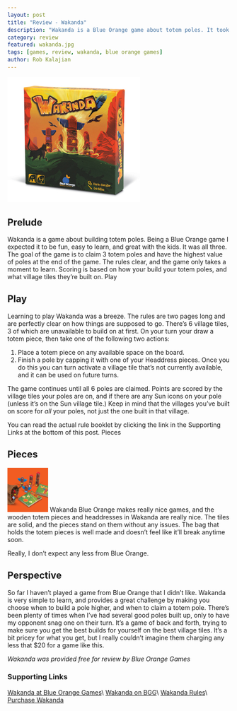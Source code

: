 ```yaml
---
layout: post
title: "Review - Wakanda"
description: "Wakanda is a Blue Orange game about totem poles. It took a bit to get used to, but was pretty fun."
category: review
featured: wakanda.jpg
tags: [games, review, wakanda, blue orange games]
author: Rob Kalajian
---
```


<img src="/images/wakanda/wakanda.jpg" alt="Wakanda" width="300" class="float-right" />

<h2>Prelude</h2>

Wakanda is a game about building totem poles. Being a Blue Orange game I expected it to be fun, easy to learn, and great with the kids. It was all three. The goal of the game is to claim 3 totem poles and have the highest value of poles at the end of the game. The rules clear, and the game only takes a moment to learn. Scoring is based on how your build your totem poles, and what village tiles they’re built on.
Play

<h2>Play</h2>

Learning to play Wakanda was a breeze. The rules are two pages long and are perfectly clear on how things are supposed to go. There’s 6 village tiles, 3 of which are unavailable to build on at first. On your turn your draw a totem piece, then take one of the following two actions:

1. Place a totem piece on any available space on the board.
2. Finish a pole by capping it with one of your Headdress pieces. Once you do this you can turn activate a village tile that’s not currently available, and it can be used on future turns.

The game continues until all 6 poles are claimed. Points are scored by the village tiles your poles are on, and if there are any Sun icons on your pole (unless it’s on the Sun village tile.) Keep in mind that the villages you’ve built on score for *all* your poles, not just the one built in that village.

You can read the actual rule booklet by clicking the link in the Supporting Links at the bottom of this post.
Pieces

<h2>Pieces</h2>
<img src="/images/wakanda/pieces.jpg" height="100" alt="Wakanda" class="float-left" />
Wakanda Blue Orange makes really nice games, and the wooden totem pieces and headdresses in Wakanda are really nice. The tiles are solid, and the pieces stand on them without any issues. The bag that holds the totem pieces is well made and doesn’t feel like it’ll break anytime soon.

Really, I don’t expect any less from Blue Orange.

<h2>Perspective</h2>

So far I haven’t played a game from Blue Orange that I didn’t like. Wakanda is very simple to learn, and provides a great challenge by making you choose when to build a pole higher, and when to claim a totem pole. There’s been plenty of times when I’ve had several good poles built up, only to have my opponent snag one on their turn. It’s a game of back and forth, trying to make sure you get the best builds for yourself on the best village tiles. It’s a bit pricey for what you get, but I really couldn’t imagine them charging any less that $20 for a game like this.

*Wakanda was provided free for review by Blue Orange Games*

<h3>Supporting Links</h3>

[Wakanda at Blue Orange Games](http://www.blueorangegames.com/index.php/games/wakanda)\\
[Wakanda on BGG](https://boardgamegeek.com/boardgame/161762/wakanda)\\
[Wakanda Rules](https://boardgamegeek.com/file/download/qdliyfosga/wakanda_rules.pdf)\\
[Purchase Wakanda](http://store.blueorangegames.com/p/wakanda)

